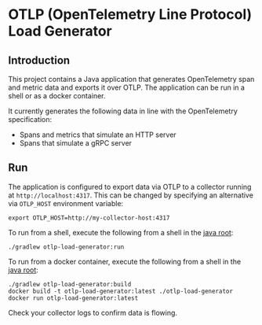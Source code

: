 # OTLP (OpenTelemetry Line Protocol) Load Generator

## Introduction

This project contains a Java application that generates OpenTelemetry span and metric data and exports it over OTLP. The application can be run in a shell or as a docker container.

It currently generates the following data in line with the OpenTelemetry specification:
- Spans and metrics that simulate an HTTP server 
- Spans that simulate a gRPC server

## Run

The application is configured to export data via OTLP to a collector running at `http://localhost:4317`. This can be changed by specifying an alternative via `OTLP_HOST` environment variable:
```shell
export OTLP_HOST=http://my-collector-host:4317
```

To run from a shell, execute the following from a shell in the [java root](../):
```shell
./gradlew otlp-load-generator:run
```

To run from a docker container, execute the following from a shell in the [java root](../):
```shell
./gradlew otlp-load-generator:build
docker build -t otlp-load-generator:latest ./otlp-load-generator
docker run otlp-load-generator:latest
```

Check your collector logs to confirm data is flowing.